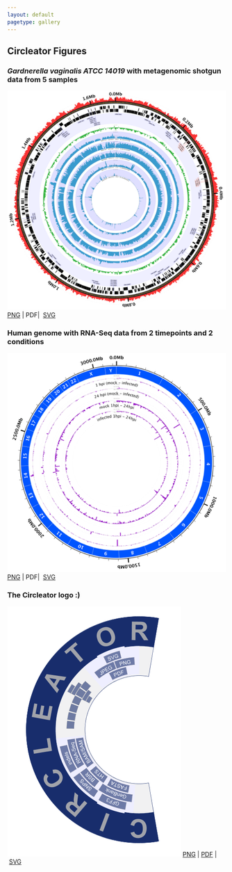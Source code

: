 ```yaml
---
layout: default
pagetype: gallery
---
```


<h2>Circleator Figures</h2>

<h3><span style='font-style: italic;'>Gardnerella vaginalis ATCC 14019</span> with metagenomic shotgun data from 5 samples</h3>
<a href='images/CP002104-1-5000.png'><img src='images/CP002104-1-600.png'></a>
<a href='images/CP002104-1-5000.png'>PNG</a>&nbsp;|&nbsp;PDF|&nbsp;&nbsp;<a href='images/CP002104-1.svg'>SVG</a>

<h3>Human genome with RNA-Seq data from 2 timepoints and 2 conditions</h3>
<a href='images/Hs-fig-1-mi-diff-5000.png'><img src='images/Hs-fig-1-mi-diff-600.png'></a>
<a href='images/Hs-fig-1-mi-diff-5000.png'>PNG</a>&nbsp;|&nbsp;PDF|&nbsp;&nbsp;<a href='images/Hs-fig-1-mi-diff.svg'>SVG</a>

<h3>The Circleator logo :)</h3>
<a href='images/logo-2-5000.png'><img src='images/logo-2-400.png'></a>
<a href='images/logo-2-5000.png'>PNG</a>&nbsp;|&nbsp;<a href='images/logo-2.pdf'>PDF</a>&nbsp;|&nbsp;<a href='images/logo-2.svg'>SVG</a>
